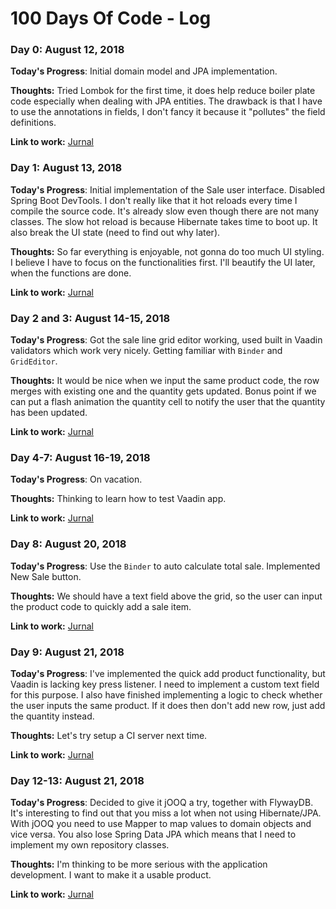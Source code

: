 # 100 Days Of Code - Log

### Day 0: August 12, 2018

**Today's Progress**: Initial domain model and JPA implementation.

**Thoughts:** Tried Lombok for the first time, it does help reduce boiler plate code especially when dealing with JPA entities. The drawback is that I have to use the annotations in fields, I don't fancy it because it "pollutes" the field definitions.

**Link to work:** [Jurnal](https://github.com/bustanil/jurnal)

### Day 1: August 13, 2018

**Today's Progress**: Initial implementation of the Sale user interface. Disabled Spring Boot DevTools. I don't really like that it hot reloads every time I compile the source code. It's already slow even though there are not many classes. The slow hot reload is because Hibernate takes time to boot up. It also break the UI state (need to find out why later).

**Thoughts:** So far everything is enjoyable, not gonna do too much UI styling. I believe I have to focus on the functionalities first. I'll beautify the UI later, when the functions are done.

**Link to work:** [Jurnal](https://github.com/bustanil/jurnal)

### Day 2 and 3: August 14-15, 2018

**Today's Progress**: Got the sale line grid editor working, used built in Vaadin validators which work very nicely. Getting familiar with `Binder` and `GridEditor`.

**Thoughts:** It would be nice when we input the same product code, the row merges with existing one and the quantity gets updated. Bonus point if we can put a flash animation the quantity cell to notify the user that the quantity has been updated.

**Link to work:** [Jurnal](https://github.com/bustanil/jurnal)

### Day 4-7: August 16-19, 2018

**Today's Progress**: On vacation.

**Thoughts:** Thinking to learn how to test Vaadin app.

**Link to work:** [Jurnal](https://github.com/bustanil/jurnal)

### Day 8: August 20, 2018

**Today's Progress**: Use the `Binder` to auto calculate total sale. Implemented New Sale button.

**Thoughts:** We should have a text field above the grid, so the user can input the product code to quickly add a sale item.

**Link to work:** [Jurnal](https://github.com/bustanil/jurnal)

### Day 9: August 21, 2018

**Today's Progress**: I've implemented the quick add product functionality, but Vaadin is lacking key press listener. I need to implement a custom text field for this purpose. I also have finished implementing a logic to check whether the user inputs the same product. If it does then don't add new row, just add the quantity instead.

**Thoughts:** Let's try setup a CI server next time.

**Link to work:** [Jurnal](https://github.com/bustanil/jurnal)

### Day 12-13: August 21, 2018

**Today's Progress**: Decided to give it jOOQ a try, together with FlywayDB. It's interesting to find out that you miss a lot when not using Hibernate/JPA. With jOOQ you need to use Mapper to map values to domain objects and vice versa. You also lose Spring Data JPA which means that I need to implement my own repository classes. 

**Thoughts:** I'm thinking to be more serious with the application development. I want to make it a usable product.

**Link to work:** [Jurnal](https://github.com/bustanil/jurnal)
